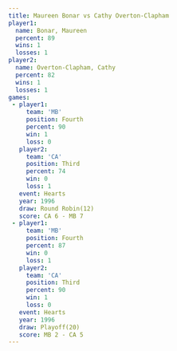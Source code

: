 ```yaml
---
title: Maureen Bonar vs Cathy Overton-Clapham
player1:                      
  name: Bonar, Maureen        
  percent: 89                 
  wins: 1                     
  losses: 1                   
player2:                      
  name: Overton-Clapham, Cathy
  percent: 82                 
  wins: 1                     
  losses: 1                   
games:
 - player1:          
     team: 'MB'      
     position: Fourth
     percent: 90     
     win: 1          
     loss: 0         
   player2:         
     team: 'CA'     
     position: Third
     percent: 74    
     win: 0         
     loss: 1        
   event: Hearts        
   year: 1996           
   draw: Round Robin(12)
   score: CA 6 - MB 7   
 - player1:          
     team: 'MB'      
     position: Fourth
     percent: 87     
     win: 0          
     loss: 1         
   player2:         
     team: 'CA'     
     position: Third
     percent: 90    
     win: 1         
     loss: 0        
   event: Hearts     
   year: 1996        
   draw: Playoff(20) 
   score: MB 2 - CA 5
---
```

